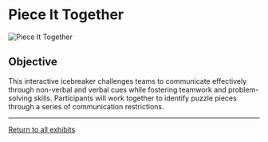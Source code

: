 # Piece It Together
![Piece It Together](../images/piece-it-together.jpg)
## Objective
This interactive icebreaker challenges teams to communicate effectively through non-verbal and verbal cues while fostering teamwork and problem-solving skills. Participants will work together to identify puzzle pieces through a series of communication restrictions.


---
[Return to all exhibits](../README.md)

